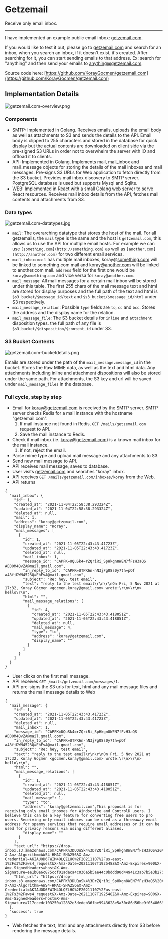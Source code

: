 # Getzemail

Receive only email inbox.

---

I have implemented an example public email inbox: [getzemail.com](http://getzemail.com/). 

If you would like to test it out, please go to [getzemail.com](http://getzemail.com/) and search for an inbox, when you search an inbox, if it doesn't exist, it's created. After searching for it, you can start sending emails to that address. Ex: search for "anything" and then send your emails to anything@getzemail.com.

Source code here: [https://github.com/KorayGocmen/getzemail.com](https://github.com/KorayGocmen/getzemail.com) 

## Implementation Details

![getzemail.com-overview.png](assets/getzemail.com-overview.png)

### Components

- SMTP: Implemented in Golang. Receives emails, uploads the email body as well as attachments to S3 and sends the details to the API. Email body is clipped to 255 characters and stored in the database for quick display but the actual contents are downloaded on client side via the pre-signed S3 URLs in order not to overwhelm the server with IO and offload it to clients.
- API: Implemented in Golang. Implements mail, mail_inbox and mail_message objects for storing the details of the mail inboxes and mail messages. Pre-signs S3 URLs for Web application to fetch directly from the S3 bucket. Provides mail inbox discovery to SMTP server. PostgreSQL database is used but supports Mysql and Sqlite.
- WEB: Implemented in React with a small Golang web server to serve React resources. Receives mail inbox details from the API, fetches mail contents and attachments from S3.

### Data types

![getzemail.com-datatypes.jpg](assets/getzemail.com-datatypes.jpg)

- `mail`: The overarching datatype that stores the host of the mail. For all getzemails, the `mail` type is the same and the host is `getzemail.com`, this allows us to use the API for multiple email hosts. For example we can use `[something.com](http://something.com)` as well as `[another.com](http://another.com)` for two different email services.
- `mail_inbox`: `mail` has multiple mail inboxes, koray@[something.com](http://something.com) will be linked to something.com mail and koray@[another.com](http://another.com) will be linked to another.com mail. `address` field for the first one would be `koray@something.com` and vice versa for `koray@another.com`.
- `mail_message`: All mail messages for a certain mail inbox will be stored under this table. The first 255 chars of the mail message text and html are stored for display purposes and the full path of the text and html is `$s3_bucket/$message_id/text` and `$s3_bucket/$message_id/html` under S3 respectively.
- `mail_message_relation`: Possible `type` fields are `to`, `cc` and `bcc`. Stores the address and the display name for the relation.
- `mail_message_file`: The S3 bucket details for `inline` and `attachment` disposition types. the full path of any file is `$s3_bucket/$disposition/$content_id` under S3.

### S3 Bucket Contents

![getzemail.com-bucketdetails.png](assets/getzemail.com-bucketdetails.png)

Emails are stored under the path of the `mail_message.message_id` in the bucket. Stores the Raw MIME data, as well as the text and html data. Any attachments including inline and attachment dispositions will also be stored under the same path. For attachments, the S3 key and url will be saved under `mail_message_files` in the database.

### Full cycle, step by step

- Email for koray@getzemail.com is received by the SMTP server. SMTP server checks Redis for a mail instance with the hostname "getzemail.com". 
    1. If mail instance not found in Redis, `GET /mails/getzemail.com` request to API.
    2. Save the mail instance to Redis.
- Check if mail inbox (ie. koray@getzemail.com) is a known mail inbox for the mail instance.
    1. If not, reject the email.
- Parse mime type and upload mail message and any attachments to S3.
- Send new mail message to API.
- API receives mail message, saves to database.
- User visits [getzemail.com](http://getzemail.com) and searches "koray" inbox.
- API receives `GET /mails/getzemail.com/inboxes/koray` from the Web.
- API returns 

```
{
  "mail_inbox": {
    "id": 1,
    "created_at": "2021-11-04T22:58:38.293324Z",
    "updated_at": "2021-11-04T22:58:38.293324Z",
    "deleted_at": null,
    "mail": 1,
    "address": "koray@getzemail.com",
    "display_name": "Koray",
    "mail_messages": [
      {
        "id": 1,
        "created_at": "2021-11-05T22:43:43.41723Z",
        "updated_at": "2021-11-05T22:43:43.41723Z",
        "deleted_at": null,
        "mail_inbox": 1,
        "message_id": "CAPFK=UQuSk4=rZQriRi_SpHkgn8WEN7fFzH3aQS AE0OM4QvZA@mail.gmail.com",
        "in_reply_to_id": "CAPFK=UTPR6n-nN3jFg08s0y7th=pOf a48fiDWN4523Q=EhFvA@mail.gmail.com",
        "subject": "Re: hey, test email",
        "text": "reply to the test email\r\n\r\nOn Fri, 5 Nov 2021 at 17:32, Koray Göçmen <gocmen.koray@gmail.com> wrote:\r\n>\r\n> hello\r\n",
        "html": "",
        "mail_message_relations": [
          {
            "id": 4,
            "created_at": "2021-11-05T22:43:43.418051Z",
            "updated_at": "2021-11-05T22:43:43.418051Z",
            "deleted_at": null,
            "mail_message": 4,
            "type": "to",
            "address": "koray@getzemail.com",
            "display_name": ""
          }
        ]
      }
    ]
  }
}
```

- User clicks on the first mail message.
- API receives `GET /mails/getzemail.com/messages/1`.
- API pre-signs the S3 urls for text, html and any mail message files and returns the mail message details to Web 

```
{
  "mail_message": {
    "id": 1,
    "created_at": "2021-11-05T22:43:43.41723Z",
    "updated_at": "2021-11-05T22:43:43.41723Z",
    "deleted_at": null,
    "mail_inbox": 1,
    "message_id": "CAPFK=UQuSk4=rZQriRi_SpHkgn8WEN7fFzH3aQS AE0OM4QvZA@mail.gmail.com",
    "in_reply_to_id": "CAPFK=UTPR6n-nN3jFg08s0y7th=pOf a48fiDWN4523Q=EhFvA@mail.gmail.com",
    "subject": "Re: hey, test email",
    "text": "reply to the test email\r\n\r\nOn Fri, 5 Nov 2021 at 17:32, Koray Göçmen <gocmen.koray@gmail.com> wrote:\r\n>\r\n> hello\r\n",
    "html": "",
    "mail_message_relations": [
      {
        "id": 1,
        "created_at": "2021-11-05T22:43:43.418051Z",
        "updated_at": "2021-11-05T22:43:43.418051Z",
        "deleted_at": null,
        "mail_message": 1,
        "type": "to",
        "address": "koray@getzemail.com",This proposal is for receiving only email inboxes for Windscribe and ControlD users. I believe this can be a key feature for converting free users to pro users. Receiving only email inboxes can be used as a throwaway email address for spammy services that require email addresses or it can be used for privacy reasons via using different aliases.
        "display_name": ""
      }
    ],
    "text_url": "https://drop-inbox.s3.amazonaws.com/CAPFK%3DUQuSk4%3DrZQriRi_SpHkgn8WEN7fFzH3aQS%20AE0OM4QvZA%40mail.gmail.com/text?X-Amz-Algorithm=AWS4-HMAC-SHA256&X-Amz-Credential=AKIAUOD6FWIM4OLQZLHO%2F20211107%2Fus-east-1%2Fs3%2Faws4_request&X-Amz-Date=20211107T192548Z&X-Amz-Expires=900&X-Amz-SignedHeaders=host&X-Amz-Signature=ee1b0e6c875ccf01adaca4c036a5b5ae44c0bddd90d44941c3ab7b5e3b2759f6",
    "html_url": "https://drop-inbox.s3.amazonaws.com/CAPFK%3DUQuSk4%3DrZQriRi_SpHkgn8WEN7fFzH3aQS%20AE0OM4QvZA%40mail.gmail.com/html?X-Amz-Algorithm=AWS4-HMAC-SHA256&X-Amz-Credential=AKIAUOD6FWIM4OLQZLHO%2F20211107%2Fus-east-1%2Fs3%2Faws4_request&X-Amz-Date=20211107T192548Z&X-Amz-Expires=900&X-Amz-SignedHeaders=host&X-Amz-Signature=717ccedc103250a12832e3dedeb36fbe9943628e5a30c86d56be9f0348663faf"
  },
  "success": true
}
```

- Web fetches the text, html and any attachments directly from S3 before rendering the message details.